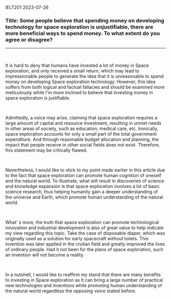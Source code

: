 IELT201 2023-07-26

### Title: Some people believe that spending money on developing technology for space exploration is unjustifiable, there are more beneficial ways to spend money. To what extent do you agree or disagree?

---

<br/>

It is hard to deny that humans have invested a lot of money in Space exploration, and only received a small return, which may lead to impressionable people to generate the idea that it is unreasonable to spend money on developing Space exploration technology. However, this idea suffers from both logical and factual fallacies and should be examined more meticulously while I'm more inclined to believe that investing money in space exploration is justifiable.

<br/>

Admittedly, a voice may arise, claiming that space exploration requires a large amount of capital and resource investment, resulting in unmet needs in other areas of society, such as education, medical care, etc. Ironically, space exploration accounts for only a small part of the total government expenditure. And through reasonable budget allocation and planning, the impact that people receive in other social fields does not exist. Therefore, this statement may be critically flawed.

<br/>

Nevertheless, I would like to stick to my point made earlier in this article due to the fact that space exploration can promote human cognition of oneself and the natural world. To illustrate, what will result in discoveries of science and knowledge expansion is that space exploration involves a lot of basic science research, thus helping humanity gain a deeper understanding of the universe and Earth, which promote human understanding of the natural world.

<br/>

What' s more, the truth that space exploration can promote technological innovation and industrial development is also of great value to help indicate my view regarding this topic. Take the case of disposable diaper, which was originally used as a solution for early spacecraft without toilets. This invention was later applied in the civilian field and greatly improved the lives of ordinary people. Had it not been for the plans of space exploration, such an invention will not become a reality.

<br/>

In a nutshell, I would like to reaffirm my stand that there are many benefits to investing in Space exploration as It can bring a large number of practical new technologies and inventions while promoting human understanding of the natural world regardless the opposing voice stated before.